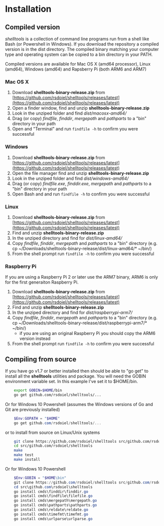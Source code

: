 
# Installation

## Compiled version

*shelltools* is a collection of command line programs run from a shell like Bash (or Powershell in Windows). If you download the repository a compiled version is in the dist directory. The compiled binary matching your computer type and operating system can be copied to a bin directory in your PATH.

Compiled versions are available for Mac OS X (amd64 processor), Linux (amd64), Windows (amd64) and Rapsberry Pi (both ARM6 and ARM7)

### Mac OS X

1. Download **shelltools-binary-release.zip** from [https://github.com/rsdoiel/shelltools/releases/latest](https://github.com/rsdoiel/shelltools/releases/latest)
2. Open a finder window, find and unzip **shelltools-binary-release.zip**
3. Look in the unziped folder and find *dist/macosx-amd64/*
4. Drag (or copy) *findfile*, *finddir*, *mergepath* and *pathparts* to a "bin" directory in your path
5. Open and "Terminal" and run `findfile -h` to confirm you were successful

### Windows

1. Download **shelltools-binary-release.zip** from [https://github.com/rsdoiel/shelltools/releases/latest](https://github.com/rsdoiel/shelltools/releases/latest)
2. Open the file manager find and unzip **shelltools-binary-release.zip**
3. Look in the unziped folder and find *dist/windows-amd64/*
4. Drag (or copy) *findfile.exe*, *finddir.exe*, *mergepath* and *pathparts* to a "bin" directory in your path
5. Open Bash and and run `findfile -h` to confirm you were successful

### Linux

1. Download **shelltools-binary-release.zip** from [https://github.com/rsdoiel/shelltools/releases/latest](https://github.com/rsdoiel/shelltools/releases/latest)
2. Find and unzip **shelltools-binary-release.zip**
3. In the unziped directory and find for *dist/linux-amd64/*
4. Copy *findfile*, *finddir*, *mergepath* and *pathparts* to a "bin" directory (e.g. cp ~/Downloads/shelltools-binary-release/dist/linux-amd64/\* ~/bin/)
5. From the shell prompt run `findfile -h` to confirm you were successful

### Raspberry Pi

If you are using a Raspberry Pi 2 or later use the ARM7 binary, ARM6 is only for the first generaiton Raspberry Pi.

1. Download **shelltools-binary-release.zip** from [https://github.com/rsdoiel/shelltools/releases/latest](https://github.com/rsdoiel/shelltools/releases/latest)
2. Find and unzip **shelltools-binary-release.zip**
3. In the unziped directory and find for *dist/raspberrypi-arm7/*
4. Copy *findfile*, *finddir*, *mergepath* and *pathparts* to a "bin" directory (e.g. cp ~/Downloads/shelltools-binary-release/dist/raspberrypi-arm7/\* ~/bin/)
    + if you are using an original Raspberry Pi you should copy the ARM6 version instead
5. From the shell prompt run `findfile -h` to confirm you were successful


## Compiling from source

If you have go v1.7 or better installed then should be able to "go get" to install all the **shelltools** utilities and
package. You will need the GOBIN environment variable set. In this example I've set it to $HOME/bin.

```bash
    export GOBIN=$HOME/bin
    go get github.com/rsdoiel/shelltools/...
```

Or for Windows 10 Powershell (assumes the Windows versions of Go and Git are previously installed)


```powershell
    $Env:GOPATH = "$HOME"
    go get github.com/rsdoiel/shelltools/...
```

or to install from source on Linux/Unix systems

```bash
    git clone https://github.com/rsdoiel/shelltools src/github.com/rsdoiel/shelltools
    cd src/github.com/rsdoiel/shelltools
    make
    make test
    make install
```

Or for Windows 10 Powershell

```powershell
    $Env:GOBIN = "$HOME\bin"
    git clone https://github.com/rsdoiel/shelltools src/github.com/rsdoiel/shelltools
    cd src\github.com\rsdoiel\shelltools
    go install cmds\finddir\finddir.go
    go install cmds\findfile\filefile.go
    go install cmds\mergepath\mergepath.go
    go install cmds\pathparts\pathparts.go
    go install cmds\reldate\reldate.go
    go install cmds\timefmt\timefmt.go
    go install cmds\urlparse\urlparse.go
```


